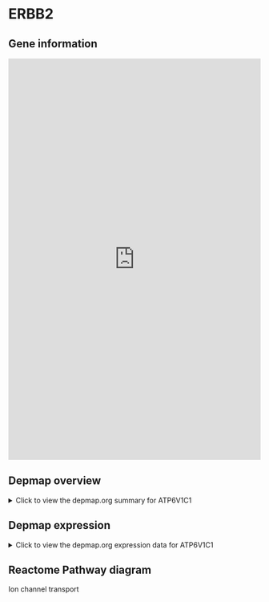 <h1>ERBB2</h1>

<h2>Gene information</h2>
<iframe src="https://depmap.org/portal/gene/ATP6V1C1?tab=about" style="border:none;width:100%;height:800px"></iframe>

<h2>Depmap overview</h2>
<details>
  <summary>Click to view the depmap.org summary for ATP6V1C1</summary>
  <iframe src="https://depmap.org/portal/gene/ATP6V1C1?tab=overview" style="border:none;width:100%;height:800px"></iframe>
</details>

<h2>Depmap expression</h2>
<details>
  <summary>Click to view the depmap.org expression data for ATP6V1C1</summary>
  <iframe src="https://depmap.org/portal/gene/ATP6V1C1?tab=characterization" style="border:none;width:100%;height:800px"></iframe>
</details>



<h2>Reactome Pathway diagram</h2>
Ion channel transport
<div id="diagramHolder"></div>

<script>
    //Creating the Reactome Diagram widget
    //Take into account a proxy needs to be set up in your server side pointing to www.reactome.org
    function onReactomeDiagramReady(){  //This function is automatically called when the widget code is ready to be used
        var diagram = Reactome.Diagram.create({
            "placeHolder" : "diagramHolder",
            "width" : 900,
            "height" : 500
        });

        //Initialising it to the "Hemostasis" pathway
        diagram.loadDiagram("R-HSA-983712");

        //Adding different listeners

        diagram.onDiagramLoaded(function (loaded) {
            console.info("Loaded ", loaded);
            diagram.flagItems("BAD");
	    diagram.flagItems("Q92934");
            if (loaded == "R-HSA-983712") diagram.selectItem("R-HSA-983712");
        });

     }
</script>




